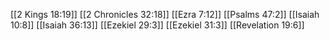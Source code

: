 [[2 Kings 18:19]]
[[2 Chronicles 32:18]]
[[Ezra 7:12]]
[[Psalms 47:2]]
[[Isaiah 10:8]]
[[Isaiah 36:13]]
[[Ezekiel 29:3]]
[[Ezekiel 31:3]]
[[Revelation 19:6]]
